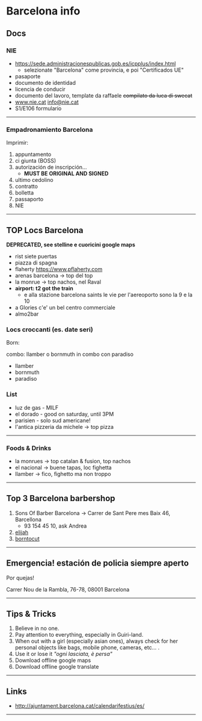 # Barcelona info

## Docs

### NIE

+ https://sede.administracionespublicas.gob.es/icpplus/index.html
  + selezionate "Barcelona" come provincia, e poi "Certificados UE"
+ pasaporte
+ documento de identidad
+ licencia de conducir
+ documento del lavoro, template da raffaele ~~compilato da luca di swecat~~
+ www.nie.cat info@nie.cat
+ S1/E106 formulario

---

### Empadronamiento Barcelona

Imprimir:

1. appuntamento
2. ci giunta (BOSS)
3. autorización de inscripción...
   + **MUST BE ORIGINAL AND SIGNED**
4. ultimo cedolino
5. contratto
6. bolletta
7. passaporto
8. NIE

---

## TOP Locs Barcelona

**DEPRECATED, see stelline e cuoricini google maps**

+ rist siete puertas
+ piazza di spagna
+ flaherty https://www.pflaherty.com
+ arenas barcelona -> top del top
+ la monrue -> top nachos, nel Raval
+ **airport: t2 got the train**
  + e alla stazione barcelona saints le vie per l'aereoporto sono la 9 e la 10
+ a Glories c'e' un bel centro commerciale
+ almo2bar

### Locs croccanti (es. date seri)

Born:

combo: llamber o bornmuth in combo con paradiso

+ llamber
+ bornmuth
+ paradiso

### List

+ luz de gas - MILF
+ el dorado - good on saturday, until 3PM
+ parisien - solo sud americane!
+ l'antica pizzeria da michele -> top pizza

---

### Foods & Drinks

+ la monrues -> top catalan & fusion, top nachos
+ el nacional -> buene tapas, loc fighetta
+ llamber -> fico, fighetto ma non troppo

---

## Top 3 Barcelona barbershop

1. Sons Of Barber Barcelona -> Carrer de Sant Pere mes Baix 46, Barcellona
   + 93 154 45 10, ask Andrea
2. [elijah](https://www.instagram.com/elijah/)
3. [borntocut](http://www.borntocut.com/prueba/contacto/?lang=en)

---

## Emergencia! estación de policia siempre aperto

Por quejas!

Carrer Nou de la Rambla, 76-78, 08001 Barcelona

---

## Tips & Tricks

1. Believe in no one.
2. Pay attention to everything, especially in Guiri-land.
3. When out with a girl (especially asian ones), always check for her personal objects like bags, mobile phone, cameras, etc... .
4. Use it or lose it *"ogni lasciata, è persa"*
5. Download offline google maps
6. Download offline google translate

---

## Links

+ http://ajuntament.barcelona.cat/calendarifestius/es/

---
